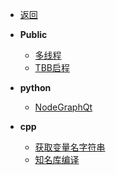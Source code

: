 * [返回](../README.md)

* **Public**
    * [多线程](./00_thread.md)
    * [TBB启程](./00_tbb.md)
* **python**
    * [NodeGraphQt](./py_NodeGraphQt.md)
* **cpp**
    * [获取变量名字符串](./02_CPP_NODE_STYLE_READ_FLOAT.md)  
    * [知名库编译](./01_path.md)
    


